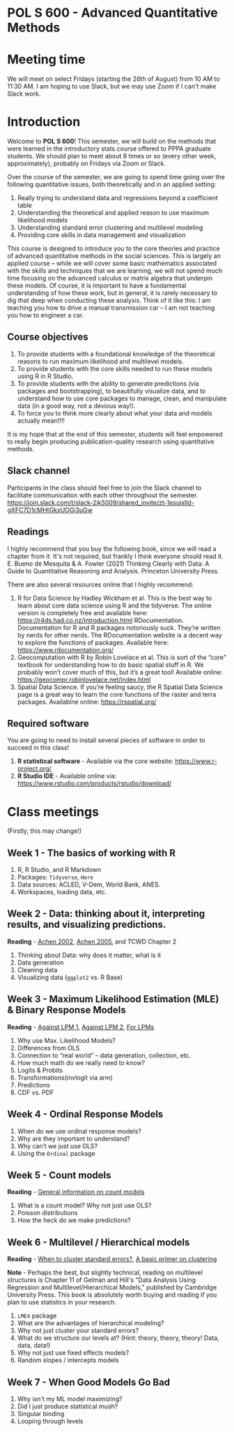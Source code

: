 # POL S 600 - Advanced Quantitative Methods

# Meeting time
We will meet on select Fridays (starting the 26th of August) from 10 AM to 11:30 AM. I am hoping to use Slack, but we may use Zoom if I can't make Slack work.

# Introduction
Welcome to **POL S 600**! This semester, we will build on the methods that were learned in the introductory stats course offered to PPPA graduate students. We should plan to meet about 8 times or so (every other week, approximately), probably on Fridays via Zoom or Slack.

Over the course of the semester, we are going to spend time going over the following quantitative issues, both theoretically and in an applied setting:
1. Really trying to understand data and regressions beyond a coefficient table
2. Understanding the theoretical and applied reason to use maximum likelihood models
3. Understanding standard error clustering and multilevel modeling
4. Providing core skills in data management and visualization

This course is designed to introduce you to the core theories and practice of advanced quantitative methods in the social sciences. This is largely an applied course – while we will cover some basic mathematics associated with the skills and techniques that we are learning, we will not spend much time focusing on the advanced calculus or matrix algebra that underpin these models. Of course, it is important to have a fundamental understanding of how these work, but in general, it is rarely necessary to dig that deep when conducting these analysis. Think of it like this: I am teaching you how to drive a manual transmission car – I am not teaching you how to engineer a car.

## Course objectives
1. To provide students with a foundational knowledge of the theoretical reasons to run maximum likelihood and multilevel models.
2. To provide students with the core skills needed to run these models using R in R Studio.
3. To provide students with the ability to generate predictions (via packages and bootstrapping), to beautifully visualize data, and to understand how to use core packages to manage, clean, and manipulate data (in a good way, not a devious way!).
4. To force you to think more clearly about what your data and models actually mean!!!!

It is my hope that at the end of this semester, students will feel empowered to really begin producing publication-quality research using quantitative methods.

## Slack channel
Participants in the class should feel free to join the Slack channel to facilitate communication with each other throughout the semester.
https://join.slack.com/t/slack-2jk5009/shared_invite/zt-1esujxlld-gXFC7D1cMHtGkxUOGi3uGw

## Readings
I highly recommend that you buy the following book, since we will read a chapter from it. It's not required, but frankly I think everyone should read it.
E. Bueno de Mesquita & A. Fowler (2021) Thinking Clearly with Data: A Guide to Quantitative Reasoning and Analysis. Princeton University Press.

There are also several resources online that I highly recommend:
1. R for Data Science by Hadley Wickham et al. This is the best way to learn about core data science using R and the tidyverse. The online version is completely free and available here: https://r4ds.had.co.nz/introduction.html
RDocumentation. Documentation for R and R packages notoriously suck. They’re written by nerds for other nerds. The RDocumentation website is a decent way to explore the functions of packages. Available here: https://www.rdocumentation.org/
2. Geocomputation with R by Robin Lovelace et al. This is sort of the “core” textbook for understanding how to do basic spatial stuff in R. We probably won’t cover much of this, but it’s a great tool! Available online: https://geocompr.robinlovelace.net/index.html 
3. Spatial Data Science. If you’re feeling saucy, the R Spatial Data Science page is a great way to learn the core functions of the raster and terra packages. Availablne online: https://rspatial.org/

## Required software
You are going to need to install several pieces of software in order to succeed in this class!

1. **R statistical software** - Available via the core website: https://www.r-project.org/
2. **R Studio IDE** - Available online via: https://www.rstudio.com/products/rstudio/download/

# Class meetings
(Firstly, this may change!)

## Week 1 - The basics of working with R
1. R, R Studio, and R Markdown
2. Packages: `Tidyverse`, `Here`
3. Data sources: ACLED, V-Dem, World Bank, ANES.
4. Workspaces, loading data, etc.

## Week 2 - Data: thinking about it, interpreting results, and visualizing predictions.
**Reading** - [Achen 2002](https://www.annualreviews.org/doi/abs/10.1146/annurev.polisci.5.112801.080943), [Achen 2005](https://journals.sagepub.com/doi/10.1080/07388940500339167), and TCWD Chapter 2
1. Thinking about Data: why does it matter, what is it
2. Data generation
3. Cleaning data
4. Visualizing data (`ggplot2` vs. R Base)

## Week 3 - Maximum Likelihood Estimation (MLE) & Binary Response Models
**Reading** - [Against LPM 1](http://davegiles.blogspot.co.uk/2012/06/another-gripe-about-linear-probability.html), [Against LPM 2](http://davegiles.blogspot.co.uk/2012/06/yet-another-reason-for-avoiding-linear.html), [For LPMs](http://www.mostlyharmlesseconometrics.com/2012/07/probit-better-than-lpm/)
1. Why use Max. Likelihood Models?
2. Differences from OLS
3. Connection to “real world” – data generation, collection, etc.
4. How much math do we really need to know?
5. Logits & Probits
6. Transformations(invlogit via arm)
7. Predictions
8. CDF vs. PDF

## Week 4 - Ordinal Response Models
1. When do we use ordinal response models?
2. Why are they important to understand?
3. Why can’t we just use OLS?
4. Using the `Ordinal` package

## Week 5 - Count models
**Reading** - [General information on count models](https://bookdown.org/roback/bookdown-BeyondMLR/ch-poissonreg.html)
1. What is a count model? Why not just use OLS?
2. Poisson distributions
3. How the heck do we make predictions?

## Week 6 - Multilevel / Hierarchical models
**Reading** - [When to cluster standard errors?](https://arxiv.org/pdf/1710.02926.pdf), [A basic primer on clustering](https://economictheoryblog.com/2016/09/25/clustered-standard-errors/)

**Note** - Perhaps the best, but slightly technical, reading on multilevel structures is Chapter 11 of Gelman and Hill's "Data Analysis Using Regression and Multilevel/Hierarchical Models," published by Cambridge University Press. This book is absolutely worth buying and reading if you plan to use statistics in your research.

1. `LME4` package
2. What are the advantages of hierarchical modeling?
3. Why not just cluster your standard errors?
4. What do we structure our levels at? (Hint: theory, theory, theory! Data, data, data!)
5. Why not just use fixed effects models?
6. Random slopes / intercepts models

## Week 7 - When Good Models Go Bad
1. Why isn't my ML model maximizing?
2. Did I just produce statistical mush?
3. Singular binding
4. Looping through levels
